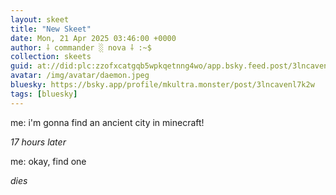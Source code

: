 ```yaml
---
layout: skeet
title: "New Skeet"
date: Mon, 21 Apr 2025 03:46:00 +0000
author: ⸸ commander ░ nova ⸸ :~$
collection: skeets
guid: at://did:plc:zzofxcatgqb5wpkqetnng4wo/app.bsky.feed.post/3lncavenl7k2w
avatar: /img/avatar/daemon.jpeg
bluesky: https://bsky.app/profile/mkultra.monster/post/3lncavenl7k2w
tags: [bluesky]
---
```


me: i'm gonna find an ancient city in minecraft!

*17 hours later*

me: okay, find one

*dies*
